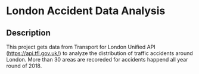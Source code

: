 # London Accident Data Analysis

## Description
This project gets data from Transport for London Unified API (https://api.tfl.gov.uk/) to analyze the distribution of traffic accidents around London. More than 30 areas are recoreded for accidents happend all year round of 2018.
